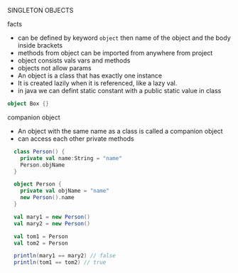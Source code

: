 SINGLETON OBJECTS

facts
- can be defined by keyword `object` then name of the object and the body inside brackets
- methods from object can be imported from anywhere from project
- object consists vals vars and methods
- objects not allow params
- An object is a class that has exactly one instance
- It is created lazily when it is referenced, like a lazy val.
- in java we can defint static constant with a public static value in class 
```scala
object Box {}
```

companion object
- An object with the same name as a class is called a companion object
- can access each other private methods
```scala
  class Person() {
    private val name:String = "name"
    Person.objName
  }

  object Person {
    private val objName = "name"
    new Person().name
  }

  val mary1 = new Person()
  val mary2 = new Person()

  val tom1 = Person
  val tom2 = Person

  println(mary1 == mary2) // false
  println(tom1 == tom2) // true
```
